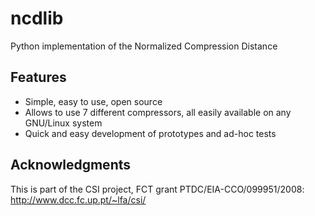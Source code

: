 ncdlib
======

Python implementation of the Normalized Compression Distance


Features
--------

* Simple, easy to use, open source
* Allows to use 7 different compressors, all easily available on any GNU/Linux system
* Quick and easy development of prototypes and ad-hoc tests

Acknowledgments
---------------

This is part of the CSI project, FCT grant PTDC/EIA-CCO/099951/2008:
http://www.dcc.fc.up.pt/~lfa/csi/
